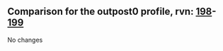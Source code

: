 ## Comparison for the outpost0 profile, rvn: [198](https://github.com/PRO100KatYT/FortniteProfileRevisions/tree/main/profiles/outpost0/198%20outpost0.json)-[199](https://github.com/PRO100KatYT/FortniteProfileRevisions/tree/main/profiles/outpost0/199%20outpost0.json)

No changes
